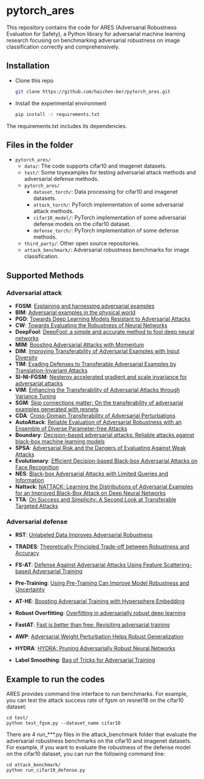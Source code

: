 # pytorch_ares
This repository contains the code for ARES (Adversarial Robustness Evaluation for Safety), 
a Python library for adversarial machine learning research focusing on benchmarking adversarial 
robustness on image classification correctly and comprehensively.
## Installation

- Clone this repo
    ```bash
    git clone https://github.com/haichen-ber/pytorch_ares.git
    ```
- Install the experimental environment
    ```bash
    pip install -r requirements.txt
    ```
The requirements.txt includes its dependencies.
## Files in the folder
- `pytorch_ares/`
  - `data/`: The code supports cifar10 and imagenet datasets.
  - `test/`: Some toyexamples for testing adversarial attack methods and adversarial defense methods.
  - `pytorch_ares/`
    - `dataset_torch/`: Data processing for cifar10 and imagenet datasets.
    - `attack_torch/`: PyTorch implementation of some adversarial attack methods.
    - `cifar10_model/`: PyTorch implementation of some adversarial defense models on the cifar10 dataset.
    - `defense_torch/`: PyTorch implementation of some defense methods.
  - `third_party/`: Other open source repositories.
  - `attack_benchmark/`: Adversarial robustness benchmarks for image classification.
 ## Supported Methods

### Adversarial attack

- **FGSM**: [Explaining and harnessing adversarial examples](https://arxiv.org/pdf/1412.6572.pdf)
- **BIM**: [Adversarial examples in the physical world](https://arxiv.org/pdf/1607.02533.pdf?ref=https://githubhelp.com)
- **PGD**: [Towards Deep Learning Models Resistant to Adversarial Attacks](https://arxiv.org/pdf/1706.06083.pdf中有体现，以后说到CW攻击再细说%E3%80%82)
- **CW**: [Towards Evaluating the Robustness of Neural Networks](https://arxiv.org/pdf/1608.04644.pdf?source=post_page)
- **DeepFool**: [DeepFool: a simple and accurate method to fool deep neural networks](https://openaccess.thecvf.com/content_cvpr_2016/papers/Moosavi-Dezfooli_DeepFool_A_Simple_CVPR_2016_paper.pdf)
- **MIM**: [Boosting Adversarial Attacks with Momentum](https://openaccess.thecvf.com/content_cvpr_2018/papers/Dong_Boosting_Adversarial_Attacks_CVPR_2018_paper.pdf)
- **DIM**: [Improving Transferability of Adversarial Examples with Input Diversity](https://openaccess.thecvf.com/content_CVPR_2019/papers/Xie_Improving_Transferability_of_Adversarial_Examples_With_Input_Diversity_CVPR_2019_paper.pdf)
- **TIM**: [Evading Defenses to Transferable Adversarial Examples by Translation-Invariant Attacks](https://openaccess.thecvf.com/content_CVPR_2019/papers/Dong_Evading_Defenses_to_Transferable_Adversarial_Examples_by_Translation-Invariant_Attacks_CVPR_2019_paper.pdf)
- **SI-NI-FGSM**: [Nesterov accelerated gradient and scale invariance for adversarial attacks](https://arxiv.org/pdf/1908.06281.pdf)
- **VIM**: [Enhancing the Transferability of Adversarial Attacks through Variance Tuning](https://openaccess.thecvf.com/content/CVPR2021/papers/Wang_Enhancing_the_Transferability_of_Adversarial_Attacks_Through_Variance_Tuning_CVPR_2021_paper.pdf)
- **SGM**: [Skip connections matter: On the transferability of adversarial examples generated with resnets](https://arxiv.org/pdf/2002.05990.pdf)
- **CDA**: [Cross-Domain Transferability of Adversarial Perturbations](https://proceedings.neurips.cc/paper/2019/file/99cd3843754d20ec3c5885d805db8a32-Paper.pdf)
- **AutoAttack**: [Reliable Evaluation of Adversarial Robustness with an Ensemble of Diverse Parameter-free Attacks](http://proceedings.mlr.press/v119/croce20b/croce20b.pdf)
- **Boundary**: [Decision-based adversarial attacks: Reliable attacks against black-box machine learning models](https://arxiv.org/pdf/1712.04248.pdf)
- **SPSA**: [Adversarial Risk and the Dangers of Evaluating Against Weak Attacks](http://proceedings.mlr.press/v80/uesato18a/uesato18a.pdf)
- **Evolutionary**: [Efficient Decision-based Black-box Adversarial Attacks on Face Recognition](https://openaccess.thecvf.com/content_CVPR_2019/papers/Dong_Efficient_Decision-Based_Black-Box_Adversarial_Attacks_on_Face_Recognition_CVPR_2019_paper.pdf)
- **NES**: [Black-box Adversarial Attacks with Limited Queries and Information](http://proceedings.mlr.press/v80/ilyas18a/ilyas18a.pdf)
- **Nattack**: [NATTACK: Learning the Distributions of Adversarial Examples for an Improved Black-Box Attack on Deep Neural Networks](http://proceedings.mlr.press/v97/li19g/li19g.pdf)
- **TTA**: [On Success and Simplicity: A Second Look at Transferable Targeted Attacks](https://proceedings.neurips.cc/paper/2021/file/30d454f09b771b9f65e3eaf6e00fa7bd-Paper.pdf)

### Adversarial defense

- **RST**: [Unlabeled Data Improves Adversarial Robustness](https://arxiv.org/abs/1905.13736)

- **TRADES**: [Theoretically Principled Trade-off between Robustness and Accuracy](https://arxiv.org/abs/1901.08573)
- **FS-AT**: [Defense Against Adversarial Attacks Using Feature Scattering-based Adversarial Training](https://arxiv.org/abs/1907.10764)
- **Pre-Training**: [Using Pre-Training Can Improve Model Robustness and Uncertainty](https://arxiv.org/abs/1907.10764)
- **AT-HE**: [Boosting Adversarial Training with Hypersphere Embedding](https://arxiv.org/abs/2002.08619)
- **Robust Overfitting**: [Overfitting in adversarially robust deep learning](https://arxiv.org/abs/2002.11569)
- **FastAT**: [Fast is better than free: Revisiting adversarial training](https://arxiv.org/abs/2001.03994)
- **AWP**: [Adversarial Weight Perturbation Helps Robust Generalization](https://arxiv.org/abs/2004.05884)
- **HYDRA**: [HYDRA: Pruning Adversarially Robust Neural Networks](https://arxiv.org/abs/2002.10509)
- **Label Smoothing**: [Bag of Tricks for Adversarial Training](https://arxiv.org/abs/2010.00467)

## Example to run the codes

ARES provides command line interface to run benchmarks. For example, you can test the attack success rate of fgsm on resnet18 on the cifar10 dataset:

    cd test/
    python test_fgsm.py --dataset_name cifar10

There are 4 run_***.py files in the attack_benchmark folder that evaluate the adversarial robustness benchmarks on the cifar10 and imagenet datasets. For example, if you want to evaluate the robustness of the defense model on the cifar10 dataset, you can run the following command line:

    cd attack_benchmark/ 
    python run_cifar10_defense.py  



